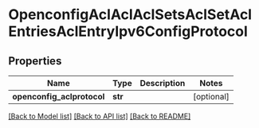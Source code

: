 # OpenconfigAclAclAclSetsAclSetAclEntriesAclEntryIpv6ConfigProtocol

## Properties
Name | Type | Description | Notes
------------ | ------------- | ------------- | -------------
**openconfig_aclprotocol** | **str** |  | [optional] 

[[Back to Model list]](../README.md#documentation-for-models) [[Back to API list]](../README.md#documentation-for-api-endpoints) [[Back to README]](../README.md)


